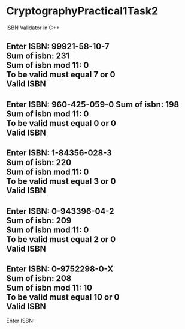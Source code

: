 # CryptographyPractical1Task2
ISBN Validator in C++

Enter ISBN: 99921-58-10-7    
Sum of isbn: 231          
Sum of isbn mod 11: 0     
To be valid must equal 7 or 0   
Valid ISBN                       
-------------------------------------------      
Enter ISBN: 960-425-059-0                                                                                                                                                         Sum of isbn: 198      
Sum of isbn mod 11: 0    
To be valid must equal 0 or 0    
Valid ISBN                        
-------------------------------------------     
Enter ISBN: 1-84356-028-3                     
Sum of isbn: 220                              
Sum of isbn mod 11: 0                           
To be valid must equal 3 or 0                   
Valid ISBN                                  
-------------------------------------------     
Enter ISBN: 0-943396-04-2           
Sum of isbn: 209                
Sum of isbn mod 11: 0          
To be valid must equal 2 or 0   
Valid ISBN                         
-------------------------------------------   
Enter ISBN: 0-9752298-0-X                          
Sum of isbn: 208                           
Sum of isbn mod 11: 10                          
To be valid must equal 10 or 0                
Valid ISBN                                        
-------------------------------------------    
Enter ISBN:  

